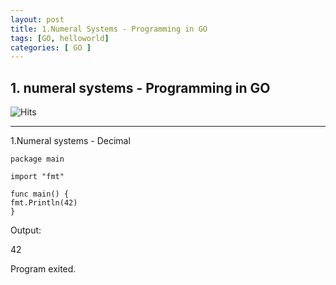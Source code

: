 ```yaml
---
layout: post
title: 1.Numeral Systems - Programming in GO
tags: [GO, helloworld]
categories: [ GO ]
---
```



## 1. numeral systems - Programming in GO
<img src="https://hitcounter.pythonanywhere.com/count/tag.svg?url=https%3A%2F%2Fengineitops.icu%2FDecimal-GO" alt="Hits">

---
1.Numeral systems -  Decimal

    package main

    import "fmt"

    func main() {
	fmt.Println(42) 
    }

    
Output:    
     
   42

   Program exited.

